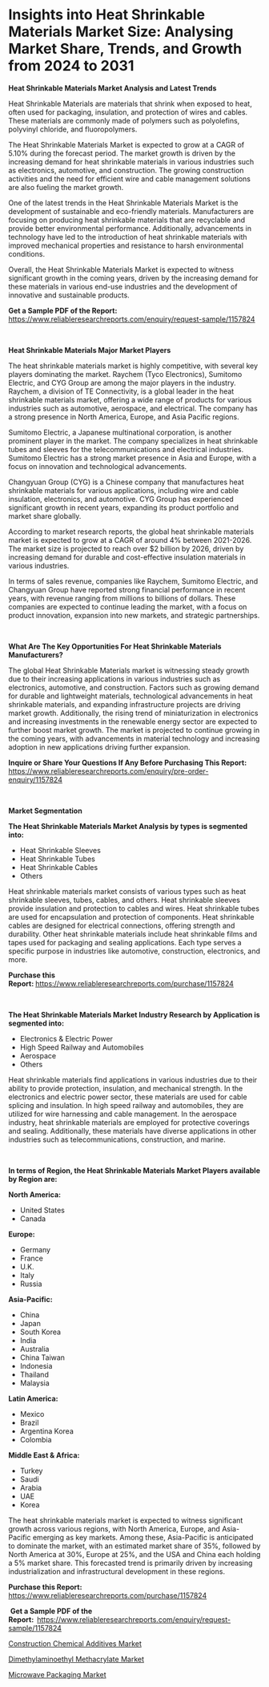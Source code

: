 <p><h1>Insights into Heat Shrinkable Materials Market Size: Analysing Market Share, Trends, and Growth from 2024 to 2031</h1></p><p><strong>Heat Shrinkable Materials Market Analysis and Latest Trends</strong></p>
<p><p>Heat Shrinkable Materials are materials that shrink when exposed to heat, often used for packaging, insulation, and protection of wires and cables. These materials are commonly made of polymers such as polyolefins, polyvinyl chloride, and fluoropolymers.</p><p>The Heat Shrinkable Materials Market is expected to grow at a CAGR of 5.10% during the forecast period. The market growth is driven by the increasing demand for heat shrinkable materials in various industries such as electronics, automotive, and construction. The growing construction activities and the need for efficient wire and cable management solutions are also fueling the market growth.</p><p>One of the latest trends in the Heat Shrinkable Materials Market is the development of sustainable and eco-friendly materials. Manufacturers are focusing on producing heat shrinkable materials that are recyclable and provide better environmental performance. Additionally, advancements in technology have led to the introduction of heat shrinkable materials with improved mechanical properties and resistance to harsh environmental conditions.</p><p>Overall, the Heat Shrinkable Materials Market is expected to witness significant growth in the coming years, driven by the increasing demand for these materials in various end-use industries and the development of innovative and sustainable products.</p></p>
<p><strong>Get a Sample PDF of the Report:&nbsp;</strong> <a href="https://www.reliableresearchreports.com/enquiry/request-sample/1157824">https://www.reliableresearchreports.com/enquiry/request-sample/1157824</a></p>
<p>&nbsp;</p>
<p><strong>Heat Shrinkable Materials Major Market Players</strong></p>
<p><p>The heat shrinkable materials market is highly competitive, with several key players dominating the market. Raychem (Tyco Electronics), Sumitomo Electric, and CYG Group are among the major players in the industry. Raychem, a division of TE Connectivity, is a global leader in the heat shrinkable materials market, offering a wide range of products for various industries such as automotive, aerospace, and electrical. The company has a strong presence in North America, Europe, and Asia Pacific regions.</p><p>Sumitomo Electric, a Japanese multinational corporation, is another prominent player in the market. The company specializes in heat shrinkable tubes and sleeves for the telecommunications and electrical industries. Sumitomo Electric has a strong market presence in Asia and Europe, with a focus on innovation and technological advancements.</p><p>Changyuan Group (CYG) is a Chinese company that manufactures heat shrinkable materials for various applications, including wire and cable insulation, electronics, and automotive. CYG Group has experienced significant growth in recent years, expanding its product portfolio and market share globally.</p><p>According to market research reports, the global heat shrinkable materials market is expected to grow at a CAGR of around 4% between 2021-2026. The market size is projected to reach over $2 billion by 2026, driven by increasing demand for durable and cost-effective insulation materials in various industries.</p><p>In terms of sales revenue, companies like Raychem, Sumitomo Electric, and Changyuan Group have reported strong financial performance in recent years, with revenue ranging from millions to billions of dollars. These companies are expected to continue leading the market, with a focus on product innovation, expansion into new markets, and strategic partnerships.</p></p>
<p>&nbsp;</p>
<p><strong>What Are The Key Opportunities For Heat Shrinkable Materials Manufacturers?</strong></p>
<p><p>The global Heat Shrinkable Materials market is witnessing steady growth due to their increasing applications in various industries such as electronics, automotive, and construction. Factors such as growing demand for durable and lightweight materials, technological advancements in heat shrinkable materials, and expanding infrastructure projects are driving market growth. Additionally, the rising trend of miniaturization in electronics and increasing investments in the renewable energy sector are expected to further boost market growth. The market is projected to continue growing in the coming years, with advancements in material technology and increasing adoption in new applications driving further expansion.</p></p>
<p><strong>Inquire or Share Your Questions If Any Before Purchasing This Report:</strong> <a href="https://www.reliableresearchreports.com/enquiry/pre-order-enquiry/1157824">https://www.reliableresearchreports.com/enquiry/pre-order-enquiry/1157824</a></p>
<p>&nbsp;</p>
<p><strong>Market Segmentation</strong></p>
<p><strong>The Heat Shrinkable Materials Market Analysis by types is segmented into:</strong></p>
<p><ul><li>Heat Shrinkable Sleeves</li><li>Heat Shrinkable Tubes</li><li>Heat Shrinkable Cables</li><li>Others</li></ul></p>
<p><p>Heat shrinkable materials market consists of various types such as heat shrinkable sleeves, tubes, cables, and others. Heat shrinkable sleeves provide insulation and protection to cables and wires. Heat shrinkable tubes are used for encapsulation and protection of components. Heat shrinkable cables are designed for electrical connections, offering strength and durability. Other heat shrinkable materials include heat shrinkable films and tapes used for packaging and sealing applications. Each type serves a specific purpose in industries like automotive, construction, electronics, and more.</p></p>
<p><strong>Purchase this Report:&nbsp;</strong><a href="https://www.reliableresearchreports.com/purchase/1157824">https://www.reliableresearchreports.com/purchase/1157824</a></p>
<p>&nbsp;</p>
<p><strong>The Heat Shrinkable Materials Market Industry Research by Application is segmented into:</strong></p>
<p><ul><li>Electronics & Electric Power</li><li>High Speed Railway and Automobiles</li><li>Aerospace</li><li>Others</li></ul></p>
<p><p>Heat shrinkable materials find applications in various industries due to their ability to provide protection, insulation, and mechanical strength. In the electronics and electric power sector, these materials are used for cable splicing and insulation. In high speed railway and automobiles, they are utilized for wire harnessing and cable management. In the aerospace industry, heat shrinkable materials are employed for protective coverings and sealing. Additionally, these materials have diverse applications in other industries such as telecommunications, construction, and marine.</p></p>
<p>&nbsp;</p>
<p><strong>In terms of Region, the Heat Shrinkable Materials Market Players available by Region are:</strong></p>
<p>
    <p> <strong> North America: </strong>
        <ul>
            <li>United States</li>
            <li>Canada</li>
        </ul>
        </p> 
    <p> <strong> Europe: </strong>
        <ul>
            <li>Germany</li>
            <li>France</li>
            <li>U.K.</li>
            <li>Italy</li>
            <li>Russia</li>
        </ul>
        </p> 
    <p> <strong> Asia-Pacific: </strong>
        <ul>
            <li>China</li>
            <li>Japan</li>
            <li>South Korea</li>
            <li>India</li>
            <li>Australia</li>
            <li>China Taiwan</li>
            <li>Indonesia</li>
            <li>Thailand</li>
            <li>Malaysia</li>
        </ul>
        </p> 
    <p> <strong> Latin America: </strong>
        <ul>
            <li>Mexico</li>
            <li>Brazil</li>
            <li>Argentina Korea</li>
            <li>Colombia</li>
        </ul>
        </p> 
    <p> <strong> Middle East & Africa: </strong>
        <ul>
            <li>Turkey</li>
            <li>Saudi</li>
            <li>Arabia</li>
            <li>UAE</li>
            <li>Korea</li>
        </ul>
    </p>
    </p>
<p><p>The heat shrinkable materials market is expected to witness significant growth across various regions, with North America, Europe, and Asia-Pacific emerging as key markets. Among these, Asia-Pacific is anticipated to dominate the market, with an estimated market share of 35%, followed by North America at 30%, Europe at 25%, and the USA and China each holding a 5% market share. This forecasted trend is primarily driven by increasing industrialization and infrastructural development in these regions.</p></p>
<p><strong>Purchase this Report: </strong><a href="https://www.reliableresearchreports.com/purchase/1157824">https://www.reliableresearchreports.com/purchase/1157824</a></p>
<p>&nbsp;<strong>Get a Sample PDF of the Report:&nbsp;&nbsp;</strong><a href="https://www.reliableresearchreports.com/enquiry/request-sample/1157824">https://www.reliableresearchreports.com/enquiry/request-sample/1157824</a></p>
<p><strong></strong></p>
<p><p><a href="https://github.com/arionmp/Market-Research-Report-List-2/blob/main/construction-chemical-additives-market.md">Construction Chemical Additives Market</a></p><p><a href="https://github.com/pgtimber/Market-Research-Report-List-1/blob/main/dimethylaminoethyl-methacrylate-market.md">Dimethylaminoethyl Methacrylate Market</a></p><p><a href="https://github.com/lataunyatinikmelvin59ilbd0dv/Market-Research-Report-List-1/blob/main/microwave-packaging-market.md">Microwave Packaging Market</a></p></p>